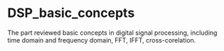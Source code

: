 # DSP_basic_concepts

The part reviewed basic concepts in digital signal processing, including time domain and frequency domain, FFT, IFFT, cross-corelation.
